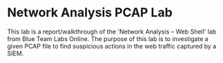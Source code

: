# Network Analysis PCAP Lab

This lab is a report/walkthrough of the 'Network Analysis – Web Shell' lab from Blue Team Labs Online. The purpose of this lab is to investigate a given PCAP file to find suspicious actions in the web traffic captured by a SIEM.

